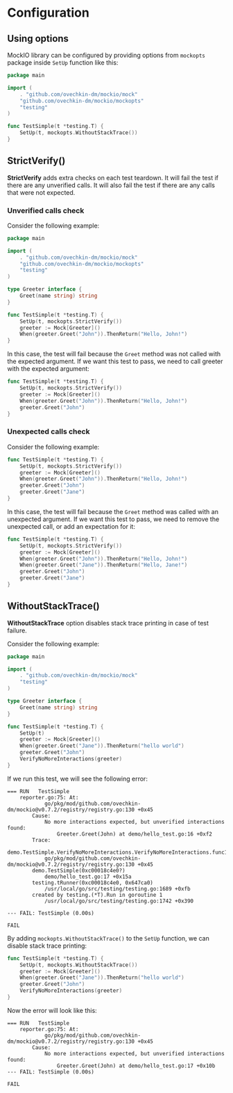 # Configuration

## Using options

MockIO library can be configured by providing options from `mockopts` package inside `SetUp` function like this:
```go
package main

import (
	. "github.com/ovechkin-dm/mockio/mock"
	"github.com/ovechkin-dm/mockio/mockopts"
	"testing"
)

func TestSimple(t *testing.T) {
	SetUp(t, mockopts.WithoutStackTrace())
}

```

## StrictVerify()
**StrictVerify** adds extra checks on each test teardown. 
It will fail the test if there are any unverified calls.
It will also fail the test if there are any calls that were not expected.

### Unverified calls check

Consider the following example:
```go
package main

import (
	. "github.com/ovechkin-dm/mockio/mock"
	"github.com/ovechkin-dm/mockio/mockopts"
	"testing"
)

type Greeter interface {
	Greet(name string) string
}

func TestSimple(t *testing.T) {
	SetUp(t, mockopts.StrictVerify())
	greeter := Mock[Greeter]()
	When(greeter.Greet("John")).ThenReturn("Hello, John!")
}

```
In this case, the test will fail because the `Greet` method was not called with the expected argument.
If we want this test to pass, we need to call greeter with the expected argument:
```go
func TestSimple(t *testing.T) {
	SetUp(t, mockopts.StrictVerify())
	greeter := Mock[Greeter]()
	When(greeter.Greet("John")).ThenReturn("Hello, John!")
	greeter.Greet("John")
}
```

### Unexpected calls check

Consider the following example:

```go
func TestSimple(t *testing.T) {
    SetUp(t, mockopts.StrictVerify())
    greeter := Mock[Greeter]()
    When(greeter.Greet("John")).ThenReturn("Hello, John!")
    greeter.Greet("John")
    greeter.Greet("Jane")
}
```

In this case, the test will fail because the `Greet` method was called with an unexpected argument.
If we want this test to pass, we need to remove the unexpected call, or add an expectation for it:
```go
func TestSimple(t *testing.T) {
    SetUp(t, mockopts.StrictVerify())
    greeter := Mock[Greeter]()
    When(greeter.Greet("John")).ThenReturn("Hello, John!")
    When(greeter.Greet("Jane")).ThenReturn("Hello, Jane!")
    greeter.Greet("John")
    greeter.Greet("Jane")
}
```

## WithoutStackTrace()
**WithoutStackTrace** option disables stack trace printing in case of test failure.

Consider the following example:
```go
package main

import (
	. "github.com/ovechkin-dm/mockio/mock"
	"testing"
)

type Greeter interface {
	Greet(name string) string
}

func TestSimple(t *testing.T) {
	SetUp(t)
	greeter := Mock[Greeter]()
	When(greeter.Greet("Jane")).ThenReturn("hello world")
	greeter.Greet("John")
	VerifyNoMoreInteractions(greeter)
}

```

If we run this test, we will see the following error:
```
=== RUN   TestSimple
    reporter.go:75: At:
        	go/pkg/mod/github.com/ovechkin-dm/mockio@v0.7.2/registry/registry.go:130 +0x45
        Cause:
        	No more interactions expected, but unverified interactions found:
        		Greeter.Greet(John) at demo/hello_test.go:16 +0xf2
        Trace:
        demo.TestSimple.VerifyNoMoreInteractions.VerifyNoMoreInteractions.func1()
        	go/pkg/mod/github.com/ovechkin-dm/mockio@v0.7.2/registry/registry.go:130 +0x45
        demo.TestSimple(0xc00018c4e0?)
        	demo/hello_test.go:17 +0x15a
        testing.tRunner(0xc00018c4e0, 0x647ca0)
        	/usr/local/go/src/testing/testing.go:1689 +0xfb
        created by testing.(*T).Run in goroutine 1
        	/usr/local/go/src/testing/testing.go:1742 +0x390
        
--- FAIL: TestSimple (0.00s)

FAIL
```

By adding `mockopts.WithoutStackTrace()` to the `SetUp` function, we can disable stack trace printing:
```go
func TestSimple(t *testing.T) {
	SetUp(t, mockopts.WithoutStackTrace())
	greeter := Mock[Greeter]()
	When(greeter.Greet("Jane")).ThenReturn("hello world")
	greeter.Greet("John")
	VerifyNoMoreInteractions(greeter)
}
```

Now the error will look like this:
```
=== RUN   TestSimple
    reporter.go:75: At:
        	go/pkg/mod/github.com/ovechkin-dm/mockio@v0.7.2/registry/registry.go:130 +0x45
        Cause:
        	No more interactions expected, but unverified interactions found:
        		Greeter.Greet(John) at demo/hello_test.go:17 +0x10b
--- FAIL: TestSimple (0.00s)

FAIL
```